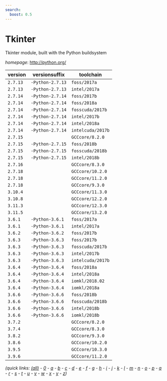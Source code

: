 ```yaml
---
search:
  boost: 0.5
---
```

# Tkinter

Tkinter module, built with the Python buildsystem

*homepage*: <http://python.org/>

version | versionsuffix | toolchain
--------|---------------|----------
``2.7.13`` | ``-Python-2.7.13`` | ``foss/2017a``
``2.7.13`` | ``-Python-2.7.13`` | ``intel/2017a``
``2.7.14`` | ``-Python-2.7.14`` | ``foss/2017b``
``2.7.14`` | ``-Python-2.7.14`` | ``foss/2018a``
``2.7.14`` | ``-Python-2.7.14`` | ``fosscuda/2017b``
``2.7.14`` | ``-Python-2.7.14`` | ``intel/2017b``
``2.7.14`` | ``-Python-2.7.14`` | ``intel/2018a``
``2.7.14`` | ``-Python-2.7.14`` | ``intelcuda/2017b``
``2.7.15`` |  | ``GCCcore/8.2.0``
``2.7.15`` | ``-Python-2.7.15`` | ``foss/2018b``
``2.7.15`` | ``-Python-2.7.15`` | ``fosscuda/2018b``
``2.7.15`` | ``-Python-2.7.15`` | ``intel/2018b``
``2.7.16`` |  | ``GCCcore/8.3.0``
``2.7.18`` |  | ``GCCcore/10.2.0``
``2.7.18`` |  | ``GCCcore/11.2.0``
``2.7.18`` |  | ``GCCcore/9.3.0``
``3.10.4`` |  | ``GCCcore/11.3.0``
``3.10.8`` |  | ``GCCcore/12.2.0``
``3.11.3`` |  | ``GCCcore/12.3.0``
``3.11.5`` |  | ``GCCcore/13.2.0``
``3.6.1`` | ``-Python-3.6.1`` | ``foss/2017a``
``3.6.1`` | ``-Python-3.6.1`` | ``intel/2017a``
``3.6.2`` | ``-Python-3.6.2`` | ``foss/2017b``
``3.6.3`` | ``-Python-3.6.3`` | ``foss/2017b``
``3.6.3`` | ``-Python-3.6.3`` | ``fosscuda/2017b``
``3.6.3`` | ``-Python-3.6.3`` | ``intel/2017b``
``3.6.3`` | ``-Python-3.6.3`` | ``intelcuda/2017b``
``3.6.4`` | ``-Python-3.6.4`` | ``foss/2018a``
``3.6.4`` | ``-Python-3.6.4`` | ``intel/2018a``
``3.6.4`` | ``-Python-3.6.4`` | ``iomkl/2018.02``
``3.6.4`` | ``-Python-3.6.4`` | ``iomkl/2018a``
``3.6.6`` | ``-Python-3.6.6`` | ``foss/2018b``
``3.6.6`` | ``-Python-3.6.6`` | ``fosscuda/2018b``
``3.6.6`` | ``-Python-3.6.6`` | ``intel/2018b``
``3.6.6`` | ``-Python-3.6.6`` | ``iomkl/2018b``
``3.7.2`` |  | ``GCCcore/8.2.0``
``3.7.4`` |  | ``GCCcore/8.3.0``
``3.8.2`` |  | ``GCCcore/9.3.0``
``3.8.6`` |  | ``GCCcore/10.2.0``
``3.9.5`` |  | ``GCCcore/10.3.0``
``3.9.6`` |  | ``GCCcore/11.2.0``


*(quick links: [(all)](../index.md) - [0](../0/index.md) - [a](../a/index.md) - [b](../b/index.md) - [c](../c/index.md) - [d](../d/index.md) - [e](../e/index.md) - [f](../f/index.md) - [g](../g/index.md) - [h](../h/index.md) - [i](../i/index.md) - [j](../j/index.md) - [k](../k/index.md) - [l](../l/index.md) - [m](../m/index.md) - [n](../n/index.md) - [o](../o/index.md) - [p](../p/index.md) - [q](../q/index.md) - [r](../r/index.md) - [s](../s/index.md) - [t](../t/index.md) - [u](../u/index.md) - [v](../v/index.md) - [w](../w/index.md) - [x](../x/index.md) - [y](../y/index.md) - [z](../z/index.md))*


